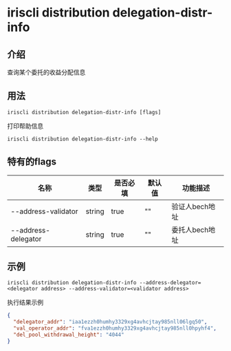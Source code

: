 # iriscli distribution delegation-distr-info

## 介绍

查询某个委托的收益分配信息

## 用法

```
iriscli distribution delegation-distr-info [flags]
```

打印帮助信息

```
iriscli distribution delegation-distr-info --help
```

## 特有的flags

| 名称                | 类型   | 是否必填 | 默认值  | 功能描述        |
| --------------------| -----  | -------- | -------- | -------------- |
| --address-validator | string | true     | ""       | 验证人bech地址 |
| --address-delegator | string | true     | ""       | 委托人bech地址 |

## 示例

```
iriscli distribution delegation-distr-info --address-delegator=<delegator address> --address-validator=<validator address>
```
执行结果示例
```json
{
  "delegator_addr": "iaa1ezzh0humhy3329xg4avhcjtay985nll06lgq50",
  "val_operator_addr": "fva1ezzh0humhy3329xg4avhcjtay985nll0hpyhf4",
  "del_pool_withdrawal_height": "4044"
}
```